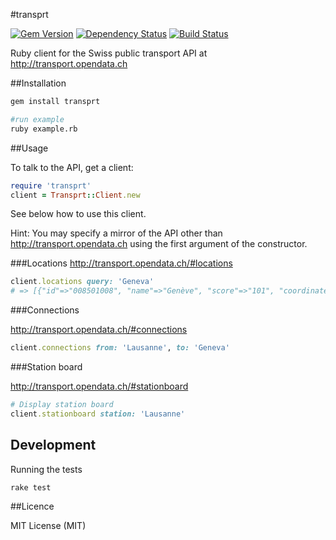 #transprt

[![Gem Version](https://badge.fury.io/rb/transprt.png)](http://badge.fury.io/rb/transprt)
[![Dependency Status](https://gemnasium.com/ghn/transprt.png)](https://gemnasium.com/ghn/transprt)
[![Build Status](https://travis-ci.org/ghn/transprt.svg?branch=master)](https://travis-ci.org/ghn/transprt)

Ruby client for the Swiss public transport API at http://transport.opendata.ch

##Installation

```bash
gem install transprt

#run example
ruby example.rb
```

##Usage

To talk to the API, get a client:

```ruby
require 'transprt'
client = Transprt::Client.new
```

See below how to use this client.

Hint: You may specify a mirror of the API other than http://transport.opendata.ch using the first argument of the constructor.


###Locations
http://transport.opendata.ch/#locations

```ruby
client.locations query: 'Geneva'
# => [{"id"=>"008501008", "name"=>"Genève", "score"=>"101", "coordinate"=>{"type"=>"WGS84", "x"=>6.142455, "y"=>46.210199}, "distance"=>nil}]
```

###Connections

http://transport.opendata.ch/#connections

```ruby
client.connections from: 'Lausanne', to: 'Geneva'
```

###Station board

http://transport.opendata.ch/#stationboard

```ruby
# Display station board
client.stationboard station: 'Lausanne'
```

## Development

Running the tests

```bash
rake test
```

##Licence

MIT License (MIT)
